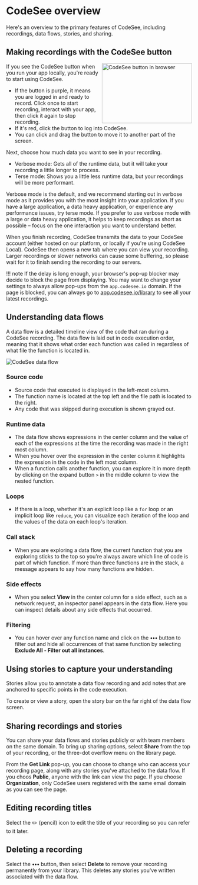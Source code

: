# CodeSee overview

Here's an overview to the primary features of CodeSee, including recordings, data flows, stories, and sharing.

## Making recordings with the CodeSee button
<p class="block">
  <img alt="CodeSee button in browser" src="../../img/codesee_in_browser@2x.png" width="244" height="162" align="right">
</p>

If you see the CodeSee button when you run your app locally, you're ready to start using CodeSee.

- If the button is purple, it means you are logged in and ready to record. Click once to start recording, interact with your app, then click it again to stop recording.
- If it's red, click the button to log into CodeSee.
- You can click and drag the button to move it to another part of the screen.

Next, choose how much data you want to see in your recording.

- Verbose mode: Gets all of the runtime data, but it will take your recording a little longer to process. 
- Terse mode: Shows you a little less runtime data, but your recordings will be more performant.

Verbose mode is the default, and we recommend starting out in verbose mode as it provides you with the most insight into your application. If you have a large application, a data heavy application, or experience any performance issues, try terse mode. If you prefer to use verbose mode with a large or data heavy application, it helps to keep recordings as short as possible – focus on the one interaction you want to understand better. 

When you finish recording, CodeSee transmits the data to your CodeSee account (either hosted on our platform, or locally if you're using CodeSee Local). CodeSee then opens a new tab where you can view your recording. Larger recordings or slower networks can cause some buffering, so please wait for it to finish sending the recording to our servers.

!!! note
    If the delay is long enough, your browser's pop-up blocker may decide to block the page from displaying. You may want to change your settings to always allow pop-ups from the `app.codesee.io` domain. If the page is blocked, you can always go to [app.codesee.io/library](https://app.codesee.io/library) to see all your latest recordings.

## Understanding data flows

A data flow is a detailed timeline view of the code that ran during a CodeSee recording. The data flow is laid out in code execution order, meaning that it shows what order each function was called in regardless of what file the function is located in.

![CodeSee data flow](../../img/data_flow.png)

### Source code

- Source code that executed is displayed in the left-most column.
- The function name is located at the top left and the file path is located to the right.
- Any code that was skipped during execution is shown grayed out.

### Runtime data

* The data flow shows expressions in the center column and the value of each of the expressions at the time the recording was made in the right most column.
* When you hover over the expression in the center column it highlights the expression in the code in the left most column.
* When a function calls another function, you can explore it in more depth by clicking on the expand button `>` in the middle column to view the nested function.

### Loops

* If there is a loop, whether it's an explicit loop like a `for` loop or an implicit loop like `reduce`, you can visualize each iteration of the loop and the values of the data on each loop's iteration.

### Call stack

* When you are exploring a data flow, the current function that you are exploring sticks to the top so you're always aware which line of code is part of which function. If more than three functions are in the stack, a message appears to say how many functions are hidden.

### Side effects

* When you select **View** in the center column for a side effect, such as a network request, an inspector panel appears in the data flow. Here you can inspect details about any side effects that occurred.

### Filtering

* You can hover over any function name and click on the **•••** button to filter out and hide all occurrences of that same function by selecting **Exclude All - Filter out all instances**.


## Using stories to capture your understanding

Stories allow you to annotate a data flow recording and add notes that are anchored to specific points in the code execution.

To create or view a story, open the story bar on the far right of the data flow screen.


## Sharing recordings and stories

You can share your data flows and stories publicly or with team members on the same domain. To bring up sharing options, select **Share** from the top of your recording, or the three-dot overflow menu on the library page.

From the **Get Link** pop-up, you can choose to change who can access your recording page, along with any stories you've attached to the data flow. If you choos **Public**, anyone with the link can view the page. If you choose **Organization**, only CodeSee users registered with the same email domain as you can see the page.


## Editing recording titles

Select the ✏️ (pencil) icon to edit the title of your recording so you can refer to it later.

## Deleting a recording

Select the **•••** button, then select **Delete** to remove your recording permanently from your library. This deletes any stories you've written associated with the data flow.


